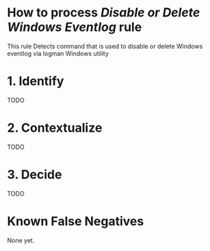 # How to process *Disable or Delete Windows Eventlog* rule
This rule Detects command that is used to disable or delete Windows eventlog via logman Windows utility

# 1. Identify
TODO

# 2. Contextualize
TODO

# 3. Decide
TODO

# Known False Negatives
None yet.
